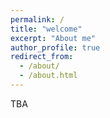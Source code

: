 ```yaml
---
permalink: /
title: "welcome"
excerpt: "About me"
author_profile: true
redirect_from: 
  - /about/
  - /about.html
---
```


TBA
